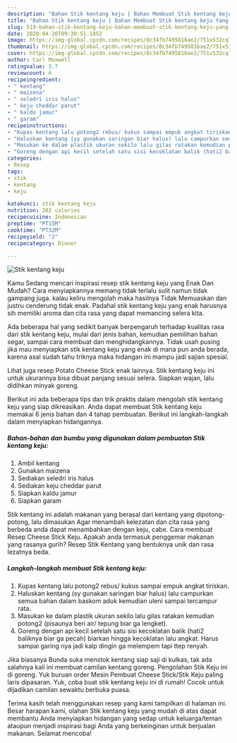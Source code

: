 ```yaml
---
description: "Bahan Stik kentang keju | Bahan Membuat Stik kentang keju Yang Lezat Sekali"
title: "Bahan Stik kentang keju | Bahan Membuat Stik kentang keju Yang Lezat Sekali"
slug: 519-bahan-stik-kentang-keju-bahan-membuat-stik-kentang-keju-yang-lezat-sekali
date: 2020-04-26T09:30:51.185Z
image: https://img-global.cpcdn.com/recipes/8c34fb7495816ae2/751x532cq70/stik-kentang-keju-foto-resep-utama.jpg
thumbnail: https://img-global.cpcdn.com/recipes/8c34fb7495816ae2/751x532cq70/stik-kentang-keju-foto-resep-utama.jpg
cover: https://img-global.cpcdn.com/recipes/8c34fb7495816ae2/751x532cq70/stik-kentang-keju-foto-resep-utama.jpg
author: Carl Maxwell
ratingvalue: 3.7
reviewcount: 6
recipeingredient:
- " kentang"
- " maizena"
- " seledri iris halus"
- " keju cheddar parut"
- " kaldu jamur"
- " garam"
recipeinstructions:
- "Kupas kentang lalu potong2 rebus/ kukus sampai empuk angkat tiriskan."
- "Haluskan kentang (sy gunakan saringan biar halus) lalu campurkan semua bahan dalam baskom aduk kemudian uleni sampai tercampur rata."
- "Masukan ke dalam plastik ukuran sekilo lalu gilas ratakan kemudian potong2 (pisaunya beri air/ tepung biar ga lengket)."
- "Goreng dengan api kecil setelah satu sisi kecoklatan balik (hati2 baliknya biar ga pecah) biarkan hingga kecoklatan lalu angkat. Harus sampai garing nya jadi kalp dingin ga melempem tapi ttep renyah."
categories:
- Resep
tags:
- stik
- kentang
- keju

katakunci: stik kentang keju 
nutrition: 282 calories
recipecuisine: Indonesian
preptime: "PT15M"
cooktime: "PT32M"
recipeyield: "2"
recipecategory: Dinner

---
```



![Stik kentang keju](https://img-global.cpcdn.com/recipes/8c34fb7495816ae2/751x532cq70/stik-kentang-keju-foto-resep-utama.jpg)

Kamu Sedang mencari inspirasi resep stik kentang keju yang Enak Dan Mudah? Cara menyiapkannya memang tidak terlalu sulit namun tidak gampang juga. kalau keliru mengolah maka hasilnya Tidak Memuaskan dan justru cenderung tidak enak. Padahal stik kentang keju yang enak harusnya sih memiliki aroma dan cita rasa yang dapat memancing selera kita.

Ada beberapa hal yang sedikit banyak berpengaruh terhadap kualitas rasa dari stik kentang keju, mulai dari jenis bahan, kemudian pemilihan bahan segar, sampai cara membuat dan menghidangkannya. Tidak usah pusing jika mau menyiapkan stik kentang keju yang enak di mana pun anda berada, karena asal sudah tahu triknya maka hidangan ini mampu jadi sajian spesial.

Lihat juga resep Potato Cheese Stick enak lainnya. Stik kentang keju ini untuk ukurannya bisa dibuat panjang sesuai selera. Siapkan wajan, lalu didihkan minyak goreng.


Berikut ini ada beberapa tips dan trik praktis dalam mengolah stik kentang keju yang siap dikreasikan. Anda dapat membuat Stik kentang keju memakai 6 jenis bahan dan 4 tahap pembuatan. Berikut ini langkah-langkah dalam menyiapkan hidangannya.

<!--inarticleads1-->

##### Bahan-bahan dan bumbu yang digunakan dalam pembuatan Stik kentang keju:

1. Ambil  kentang
1. Gunakan  maizena
1. Sediakan  seledri iris halus
1. Sediakan  keju cheddar parut
1. Siapkan  kaldu jamur
1. Siapkan  garam


Stik kentang ini adalah makanan yang berasal dari kentang yang dipotong-potong, lalu dimasukan Agar menambah kelezatan dan cita rasa yang berbeda anda dapat menambahkan dengan keju, cabe. Cara membuat Resep Cheese Stick Keju. Apakah anda termasuk penggemar makanan yang rasanya gurih? Resep Stik Kentang yang bentuknya unik dan rasa lezatnya beda. 

<!--inarticleads2-->

##### Langkah-langkah membuat Stik kentang keju:

1. Kupas kentang lalu potong2 rebus/ kukus sampai empuk angkat tiriskan.
1. Haluskan kentang (sy gunakan saringan biar halus) lalu campurkan semua bahan dalam baskom aduk kemudian uleni sampai tercampur rata.
1. Masukan ke dalam plastik ukuran sekilo lalu gilas ratakan kemudian potong2 (pisaunya beri air/ tepung biar ga lengket).
1. Goreng dengan api kecil setelah satu sisi kecoklatan balik (hati2 baliknya biar ga pecah) biarkan hingga kecoklatan lalu angkat. Harus sampai garing nya jadi kalp dingin ga melempem tapi ttep renyah.


Jika biasanya Bunda suka menstok kentang siap saji di kulkas, tak ada salahnya kali ini membuat camilan kentang goreng. Pengolahan Stik Keju ini di goreng. Yuk buruan order Mesin Pembuat Cheese Stick/Stik Keju paling laris dipasaran. Yuk, coba buat stik kentang keju ini di rumah! Cocok untuk dijadikan camilan sewaktu berbuka puasa. 

Terima kasih telah menggunakan resep yang kami tampilkan di halaman ini. Besar harapan kami, olahan Stik kentang keju yang mudah di atas dapat membantu Anda menyiapkan hidangan yang sedap untuk keluarga/teman ataupun menjadi inspirasi bagi Anda yang berkeinginan untuk berjualan makanan. Selamat mencoba!

